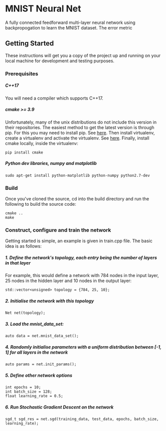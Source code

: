 # MNIST Neural Net

A fully connected feedforward multi-layer neural network using backpropogation to learn the MNIST dataset.
The error metric 

## Getting Started

These instructions will get you a copy of the project up and running on your local machine for development and testing purposes.

### Prerequisites
##### C++17
You will need a compiler which supports C++17.

##### cmake >= 3.9
Unfortunately, many of the unix distributions do not include this version in their repositories. The easiest method to get the latest version is through pip. For this you may need to install pip. See [here](https://packagingpython.org/guides/installing-using-linux-tools/).
Then install virtualenv, create a virtualenv and activate the virtualenv. See [here](https://packaging.python.org/guides/installing-using-pip-and-virtualenv/).
Finally, install cmake locally, inside the virtualenv:
```
pip install cmake
```
##### Python dev libraries, numpy and matplotlib
```
sudo apt-get install python-matplotlib python-numpy python2.7-dev
```

### Build

Once you've cloned the source, cd into the build directory and run the following to build the source code:

```
cmake ..
make
```

### Construct, configure and train the network

Getting started is simple, an example is given in train.cpp file. The basic idea is as follows:

##### 1. Define the network's topology, each entry being the number of layers in that layer
For example, this would define a network with 784 nodes in the input layer, 25 nodes in the hidden layer and 10 nodes in the output layer:
```
std::vector<unsigned> topology = {784, 25, 10};
```
##### 2. Initialise the network with this topology
```
Net net(topology);
```
##### 3. Load the mnist_data_set:
```
auto data = net.mnist_data_set();
```
##### 4. Randomly initialise parameters with a uniform distribution between [-1, 1] for all layers in the network
```
auto params = net.init_params();
```
##### 5. Define other network options
```
int epochs = 10;
int batch_size = 128;
float learning_rate = 0.5;
```
##### 6. Run Stochastic Gradient Descent on the network
```
sgd_t sgd_res = net.sgd(training_data, test_data, epochs, batch_size, learning_rate);
```